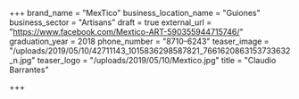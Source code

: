 +++
brand_name = "MexTico"
business_location_name = "Guiones"
business_sector = "Artisans"
draft = true
external_url = "https://www.facebook.com/Mextico-ART-590355944715746/"
graduation_year = 2018
phone_number = "8710-6243"
teaser_image = "/uploads/2019/05/10/42711143_1015836298587821_7661620863153733632_n.jpg"
teaser_logo = "/uploads/2019/05/10/Mextico.jpg"
title = "Claudio Barrantes"

+++
